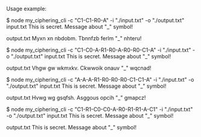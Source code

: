 Usage example:

$ node my_ciphering_cli -c "C1-C1-R0-A" -i "./input.txt" -o "./output.txt"
input.txt This is secret. Message about "_" symbol!

output.txt Myxn xn nbdobm. Tbnnfzb ferlm "_" nhteru!

$ node my_ciphering_cli -c "C1-C0-A-R1-R0-A-R0-R0-C1-A" -i "./input.txt" -o "./output.txt"
input.txt This is secret. Message about "_" symbol!

output.txt Vhgw gw wkmxkv. Ckwwoik onauv "_" wqcnad!

$ node my_ciphering_cli -c "A-A-A-R1-R0-R0-R0-C1-C1-A" -i "./input.txt" -o "./output.txt"
input.txt This is secret. Message about "_" symbol!

output.txt Hvwg wg gsqfsh. Asggous opcih "_" gmapcz!

$ node my_ciphering_cli -c "C1-R1-C0-C0-A-R0-R1-R1-A-C1" -i "./input.txt" -o "./output.txt"
input.txt This is secret. Message about "_" symbol!

output.txt This is secret. Message about "_" symbol!
